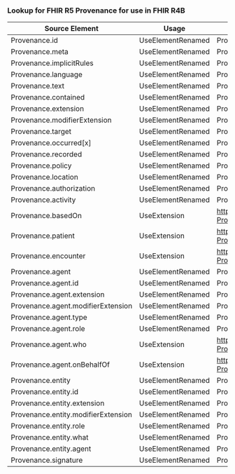 ### Lookup for FHIR R5 Provenance for use in FHIR R4B

| Source Element | Usage | Target |
| -------------- | ----- | ------ |
| Provenance.id | UseElementRenamed | Provenance.id |
| Provenance.meta | UseElementRenamed | Provenance.meta |
| Provenance.implicitRules | UseElementRenamed | Provenance.implicitRules |
| Provenance.language | UseElementRenamed | Provenance.language |
| Provenance.text | UseElementRenamed | Provenance.text |
| Provenance.contained | UseElementRenamed | Provenance.contained |
| Provenance.extension | UseElementRenamed | Provenance.extension |
| Provenance.modifierExtension | UseElementRenamed | Provenance.modifierExtension |
| Provenance.target | UseElementRenamed | Provenance.target |
| Provenance.occurred[x] | UseElementRenamed | Provenance.occurred[x] |
| Provenance.recorded | UseElementRenamed | Provenance.recorded |
| Provenance.policy | UseElementRenamed | Provenance.policy |
| Provenance.location | UseElementRenamed | Provenance.location |
| Provenance.authorization | UseElementRenamed | Provenance.reason |
| Provenance.activity | UseElementRenamed | Provenance.activity |
| Provenance.basedOn | UseExtension | http://hl7.org/fhir/5.0/StructureDefinition/extension-Provenance.basedOn |
| Provenance.patient | UseExtension | http://hl7.org/fhir/5.0/StructureDefinition/extension-Provenance.patient |
| Provenance.encounter | UseExtension | http://hl7.org/fhir/5.0/StructureDefinition/extension-Provenance.encounter |
| Provenance.agent | UseElementRenamed | Provenance.agent |
| Provenance.agent.id | UseElementRenamed | Provenance.agent.id |
| Provenance.agent.extension | UseElementRenamed | Provenance.agent.extension |
| Provenance.agent.modifierExtension | UseElementRenamed | Provenance.agent.modifierExtension |
| Provenance.agent.type | UseElementRenamed | Provenance.agent.type |
| Provenance.agent.role | UseElementRenamed | Provenance.agent.role |
| Provenance.agent.who | UseExtension | http://hl7.org/fhir/5.0/StructureDefinition/extension-Provenance.agent.who |
| Provenance.agent.onBehalfOf | UseExtension | http://hl7.org/fhir/5.0/StructureDefinition/extension-Provenance.agent.onBehalfOf |
| Provenance.entity | UseElementRenamed | Provenance.entity |
| Provenance.entity.id | UseElementRenamed | Provenance.entity.id |
| Provenance.entity.extension | UseElementRenamed | Provenance.entity.extension |
| Provenance.entity.modifierExtension | UseElementRenamed | Provenance.entity.modifierExtension |
| Provenance.entity.role | UseElementRenamed | Provenance.entity.role |
| Provenance.entity.what | UseElementRenamed | Provenance.entity.what |
| Provenance.entity.agent | UseElementRenamed | Provenance.entity.agent |
| Provenance.signature | UseElementRenamed | Provenance.signature |
